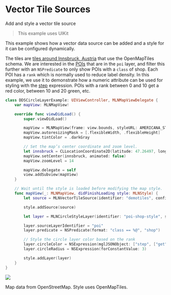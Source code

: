 # Vector Tile Sources

Add and style a vector tile source

> This example uses UIKit

This example shows how a vector data source can be added and a style for it can be configured dynamically.

The tiles are [tiles around Innsbruck, Austria](https://github.com/maplibre/demotiles/tree/gh-pages/tiles-omt) that use the OpenMapTiles schema. We are interested in the [POIs](https://openmaptiles.org/schema/#poi) that are in the `poi` layer, and filter this further with an `NSPredicate` to only show POIs with a `class` of shop. Each POI has a `rank` which is normally used to reduce label density. In this example, we use it to demonstrate how a numeric attribute can be used for styling with the [step](https://maplibre.org/maplibre-style-spec/expressions/#step) expression. POIs with a rank between 0 and 10 get a red color, between 10 and 20 green, etc.

<!-- include-example(DDSCircleLayerExample) -->

```swift
class DDSCircleLayerExample: UIViewController, MLNMapViewDelegate {
    var mapView: MLNMapView!

    override func viewDidLoad() {
        super.viewDidLoad()

        mapView = MLNMapView(frame: view.bounds, styleURL: AMERICANA_STYLE)
        mapView.autoresizingMask = [.flexibleWidth, .flexibleHeight]
        mapView.tintColor = .darkGray

        // Set the map’s center coordinate and zoom level.
        let innsbruck = CLLocationCoordinate2D(latitude: 47.26497, longitude: 11.4088)
        mapView.setCenter(innsbruck, animated: false)
        mapView.zoomLevel = 14

        mapView.delegate = self
        view.addSubview(mapView)
    }

    // Wait until the style is loaded before modifying the map style.
    func mapView(_: MLNMapView, didFinishLoading style: MLNStyle) {
        let source = MLNVectorTileSource(identifier: "demotiles", configurationURL: URL(string: "https://demotiles.maplibre.org/tiles-omt/tiles.json")!)

        style.addSource(source)

        let layer = MLNCircleStyleLayer(identifier: "poi-shop-style", source: source)

        layer.sourceLayerIdentifier = "poi"
        layer.predicate = NSPredicate(format: "class == %@", "shop")

        // Style the circle layer color based on the rank
        layer.circleColor = NSExpression(mglJSONObject: ["step", ["get", "rank"], 0, "red", 10, "green", 20, "blue", 30, "purple", 40, "yellow"] as [Any])
        layer.circleRadius = NSExpression(forConstantValue: 3)

        style.addLayer(layer)
    }
}
```

![](DDSCircleLayerExample.png)

Map data from OpenStreetMap. Style uses OpenMapTiles.
